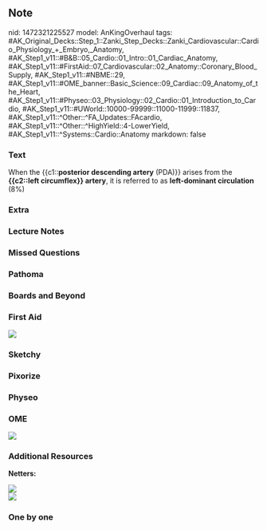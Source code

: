 ## Note
nid: 1472321225527
model: AnKingOverhaul
tags: #AK_Original_Decks::Step_1::Zanki_Step_Decks::Zanki_Cardiovascular::Cardio_Physiology_+_Embryo,_Anatomy, #AK_Step1_v11::#B&B::05_Cardio::01_Intro::01_Cardiac_Anatomy, #AK_Step1_v11::#FirstAid::07_Cardiovascular::02_Anatomy::Coronary_Blood_Supply, #AK_Step1_v11::#NBME::29, #AK_Step1_v11::#OME_banner::Basic_Science::09_Cardiac::09_Anatomy_of_the_Heart, #AK_Step1_v11::#Physeo::03_Physiology::02_Cardio::01_Introduction_to_Cardio, #AK_Step1_v11::#UWorld::10000-99999::11000-11999::11837, #AK_Step1_v11::^Other::^FA_Updates::FAcardio, #AK_Step1_v11::^Other::^HighYield::4-LowerYield, #AK_Step1_v11::^Systems::Cardio::Anatomy
markdown: false

### Text
<div>
  When the {{c1::<b>posterior descending artery</b> (PDA)}} arises
  from the <b>{{c2::left circumflex}} artery</b>, it is referred to
  as <b>left-dominant circulation</b> (8%)
</div>

### Extra


### Lecture Notes


### Missed Questions


### Pathoma


### Boards and Beyond


### First Aid
<img src="tmpzIeJqF.png">

### Sketchy


### Pixorize


### Physeo


### OME
<div class="ome-widget">
  <a href=
  "https://onlinemeded.org/spa/cardiac/anatomy-of-the-heart/acquire?ref=anki">
  <img src="_OME_AnkiFlashcards_Lesson_5.png"></a>
</div>

### Additional Resources
<b>Netters:</b>
<div>
  <div>
    <i><img src="paste-299350630597980.jpg"></i>
  </div>
  <div>
    <div>
      <i><img src="paste-299466594714944.jpg"></i>
    </div>
  </div>
</div>

### One by one

